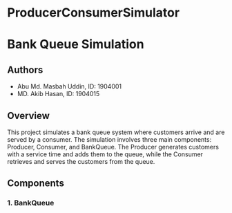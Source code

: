# ProducerConsumerSimulator

# Bank Queue Simulation

## Authors

- Abu Md. Masbah Uddin, ID: 1904001
- MD. Akib Hasan, ID: 1904015


## Overview

This project simulates a bank queue system where customers arrive and are served by a consumer. The simulation involves three main components: Producer, Consumer, and BankQueue. The Producer generates customers with a service time and adds them to the queue, while the Consumer retrieves and serves the customers from the queue.

## Components

### 1. BankQueue
